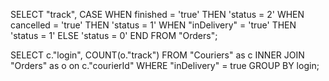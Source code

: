 
SELECT "track", CASE WHEN finished = 'true' THEN 'status = 2' WHEN cancelled = 'true' THEN 'status = 1' WHEN "inDelivery" = 'true' THEN 'status = 1' ELSE 'status = 0' END FROM "Orders";

SELECT c."login", COUNT(o."track") FROM "Couriers" as c INNER JOIN "Orders" as o on c."courierId" WHERE "inDelivery" = true GROUP BY login;


